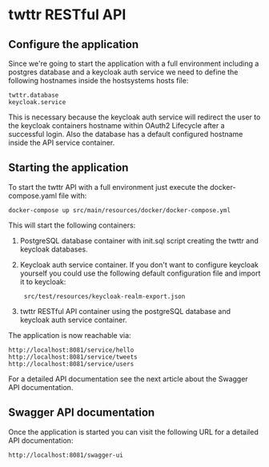 # twttr RESTful API

## Configure the application

Since we're going to start the application with a full environment including a postgres database and a keycloak auth 
service we need to define the following hostnames inside the hostsystems hosts file:

    twttr.database
    keycloak.service
    
This is necessary because the keycloak auth service will redirect the user to the keycloak containers hostname within 
OAuth2 Lifecycle after a successful login. Also the database has a default configured hostname inside the API service 
container.   

## Starting the application

To start the twttr API with a full environment just execute the docker-compose.yaml file with:

    docker-compose up src/main/resources/docker/docker-compose.yml 

This will start the following containers:

1. PostgreSQL database container with init.sql script creating the twttr and keycloak databases.
2. Keycloak auth service container. If you don't want to configure keycloak yourself you could use the following 
default configuration file and import it to keycloak:

        src/test/resources/keycloak-realm-export.json
    
3. twttr RESTful API container using the postgreSQL database and keycloak auth service container.

The application is now reachable via:

    http://localhost:8081/service/hello
    http://localhost:8081/service/tweets
    http://localhost:8081/service/users
    
For a detailed API documentation see the next article about the Swagger API documentation.
 
## Swagger API documentation

Once the application is started you can visit the following URL for a detailed API documentation:

    http://localhost:8081/swagger-ui
